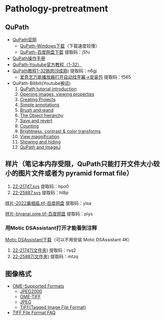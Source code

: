 # Pathology-pretreatment
## QuPath
- [QuPath官网](https://qupath.github.io/)
  - [QuPath-Windows下载](https://github.com/qupath/qupath/releases/download/v0.3.2/QuPath-0.3.2-Windows.msi)（下载速度较慢）
  - [QuPath-百度网盘下载](https://pan.baidu.com/s/139p-8Brhg2wNtF4KxKFKLw) 提取码：j5fu
- [QuPath操作手册](https://qupath.readthedocs.io/en/stable/) 
- [QuPath-Youtube官方教程（1-32）](https://www.youtube.com/playlist?list=PL4ta8RxZklWkPB_pwW-ZDVAGPGktAlE5Y)
- [QuPath教程1-32熟肉(9成熟)](https://pan.baidu.com/s/1g-pDqLka6wp2JyL0jipwHQ) 提取码：n6gj
    - [爱奇艺万能播放器打开自动找字幕->安装包](https://pan.baidu.com/s/1ZwjTu1qpMaUWnUjzYVfpDg) 提取码：f565
- QuPath-Bilibili(Youtube搬运)
   1. [QuPath tutorial introduction](https://www.bilibili.com/video/BV19g4y1q747?share_source=copy_web&vd_source=4173d061021c466258fdde854d3a23ea)
   2. [Opening images, viewing properties](https://www.bilibili.com/video/BV1oA411i7co?share_source=copy_web&vd_source=4173d061021c466258fdde854d3a23ea)
   3. [Creating Projects](https://www.bilibili.com/video/BV1xT4y1u79A?share_source=copy_web&vd_source=4173d061021c466258fdde854d3a23ea)
   4. [Simple annotations](https://www.bilibili.com/video/BV14k4y167Jr?share_source=copy_web&vd_source=4173d061021c466258fdde854d3a23ea)
   5. [Brush and wand](https://www.bilibili.com/video/BV1ez411q7Nd?share_source=copy_web&vd_source=4173d061021c466258fdde854d3a23ea)
   6. [The Object hierarchy](https://www.bilibili.com/video/BV1PK411s7UA?share_source=copy_web&vd_source=4173d061021c466258fdde854d3a23ea)
   7. [Save and revert](https://www.bilibili.com/video/BV1zT4y1u7dd?share_source=copy_web&vd_source=4173d061021c466258fdde854d3a23ea)
   8. [Counting](https://www.bilibili.com/video/BV1Hz4y1d76V?share_source=copy_web&vd_source=4173d061021c466258fdde854d3a23ea)
   9. [Brightness, contrast & color transforms](https://www.bilibili.com/video/BV13k4y167HN?share_source=copy_web&vd_source=4173d061021c466258fdde854d3a23ea)
   10. [View magnification](https://www.bilibili.com/video/BV1bz4y1d7kv?share_source=copy_web&vd_source=4173d061021c466258fdde854d3a23ea)
   11. [Showing and hiding](https://www.bilibili.com/video/BV1yz4y1R7HP?share_source=copy_web&vd_source=4173d061021c466258fdde854d3a23ea)
   12. [QuPath and ImageJ](https://www.bilibili.com/video/BV1MK4y1t7iZ?share_source=copy_web&vd_source=4173d061021c466258fdde854d3a23ea)

## 样片（笔记本内存受限，QuPath只能打开文件大小较小的图片文件或者为 pyramid format file）
1. [22-21747.svs](https://pan.baidu.com/s/1VuX18_0kOKZORtFjanHupg) 提取码：hpo0
2. [22-25887.svs](https://pan.baidu.com/s/1HuqFHTyNp8kAdgio9UjdQA) 提取码：hl8p

[样片-2022鼻咽癌.tif-百度网盘](https://pan.baidu.com/s/108RI5yhlXntWhxh4OAMZgA) 提取码：yisa

[样片-biyanai.ome.tif-百度网盘](https://pan.baidu.com/s/1Q2rG6g3pTiKzYmHnXiZGSg) 提取码：piys

### 用Motic DSAssistant打开才能看到注释
[Motic DSAssistant下载](https://ws.motic.com/en/DSA.zip)（可以不用安装 Motic DSAssistant 4K）
1. [22-21747(文件夹)](https://pan.baidu.com/s/1SBOtt_E8OdH7lmAQbNm8ZQ) 提取码：rsq2
2. [22-25887(文件夹)](https://pan.baidu.com/s/1QRaU8YXGtjDpkrQSSB-r3w) 提取码：mtzq

## 图像格式
- [OME-Supported Formats](https://docs.openmicroscopy.org/bio-formats/6.10.0/supported-formats.html) 
  - [JPEG2000](https://docs.openmicroscopy.org/bio-formats/6.10.0/formats/jpeg-2000.html)
  - [OME-TIFF](https://docs.openmicroscopy.org/bio-formats/6.10.0/formats/ome-tiff.html)
  - [JPEG](https://docs.openmicroscopy.org/bio-formats/6.10.0/formats/jpeg.html)
  - [TIFF(Tagged Image File Format)](https://docs.openmicroscopy.org/bio-formats/6.10.0/formats/tiff.html)
- [TIFF File Format FAQ](https://www.awaresystems.be/imaging/tiff/faq.html#q3)
